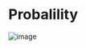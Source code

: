 # Probalility

![image](https://user-images.githubusercontent.com/41362257/232337337-e2b76539-9ac5-4b28-af1f-f413c44b010e.png)

